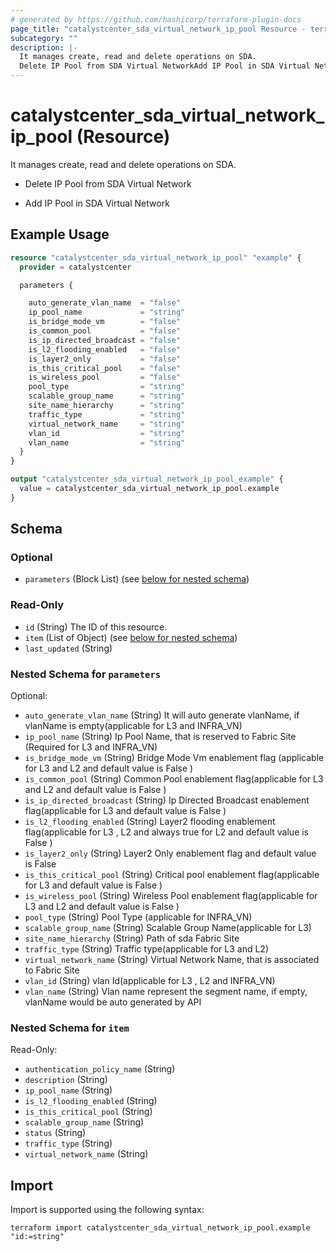 ```yaml
---
# generated by https://github.com/hashicorp/terraform-plugin-docs
page_title: "catalystcenter_sda_virtual_network_ip_pool Resource - terraform-provider-catalystcenter"
subcategory: ""
description: |-
  It manages create, read and delete operations on SDA.
  Delete IP Pool from SDA Virtual NetworkAdd IP Pool in SDA Virtual Network
---
```


# catalystcenter_sda_virtual_network_ip_pool (Resource)

It manages create, read and delete operations on SDA.

- Delete IP Pool from SDA Virtual Network

- Add IP Pool in SDA Virtual Network

## Example Usage

```terraform
resource "catalystcenter_sda_virtual_network_ip_pool" "example" {
  provider = catalystcenter

  parameters {

    auto_generate_vlan_name  = "false"
    ip_pool_name             = "string"
    is_bridge_mode_vm        = "false"
    is_common_pool           = "false"
    is_ip_directed_broadcast = "false"
    is_l2_flooding_enabled   = "false"
    is_layer2_only           = "false"
    is_this_critical_pool    = "false"
    is_wireless_pool         = "false"
    pool_type                = "string"
    scalable_group_name      = "string"
    site_name_hierarchy      = "string"
    traffic_type             = "string"
    virtual_network_name     = "string"
    vlan_id                  = "string"
    vlan_name                = "string"
  }
}

output "catalystcenter_sda_virtual_network_ip_pool_example" {
  value = catalystcenter_sda_virtual_network_ip_pool.example
}
```

<!-- schema generated by tfplugindocs -->
## Schema

### Optional

- `parameters` (Block List) (see [below for nested schema](#nestedblock--parameters))

### Read-Only

- `id` (String) The ID of this resource.
- `item` (List of Object) (see [below for nested schema](#nestedatt--item))
- `last_updated` (String)

<a id="nestedblock--parameters"></a>
### Nested Schema for `parameters`

Optional:

- `auto_generate_vlan_name` (String) It will auto generate vlanName, if vlanName is empty(applicable for L3  and INFRA_VN)
- `ip_pool_name` (String) Ip Pool Name, that is reserved to Fabric Site (Required for L3 and INFRA_VN)
- `is_bridge_mode_vm` (String) Bridge Mode Vm enablement flag (applicable for L3 and L2 and default value is False )
- `is_common_pool` (String) Common Pool enablement flag(applicable for L3 and L2 and default value is False )
- `is_ip_directed_broadcast` (String) Ip Directed Broadcast enablement flag(applicable for L3 and default value is False )
- `is_l2_flooding_enabled` (String) Layer2 flooding enablement flag(applicable for L3 , L2 and always true for L2 and default value is False )
- `is_layer2_only` (String) Layer2 Only enablement flag and default value is False
- `is_this_critical_pool` (String) Critical pool enablement flag(applicable for L3 and default value is False )
- `is_wireless_pool` (String) Wireless Pool enablement flag(applicable for L3  and L2 and default value is False )
- `pool_type` (String) Pool Type (applicable for INFRA_VN)
- `scalable_group_name` (String) Scalable Group Name(applicable for L3)
- `site_name_hierarchy` (String) Path of sda Fabric Site
- `traffic_type` (String) Traffic type(applicable for L3  and L2)
- `virtual_network_name` (String) Virtual Network Name, that is associated to Fabric Site
- `vlan_id` (String) vlan Id(applicable for L3 , L2 and  INFRA_VN)
- `vlan_name` (String) Vlan name represent the segment name, if empty, vlanName would be auto generated by API


<a id="nestedatt--item"></a>
### Nested Schema for `item`

Read-Only:

- `authentication_policy_name` (String)
- `description` (String)
- `ip_pool_name` (String)
- `is_l2_flooding_enabled` (String)
- `is_this_critical_pool` (String)
- `scalable_group_name` (String)
- `status` (String)
- `traffic_type` (String)
- `virtual_network_name` (String)

## Import

Import is supported using the following syntax:

```shell
terraform import catalystcenter_sda_virtual_network_ip_pool.example "id:=string"
```
